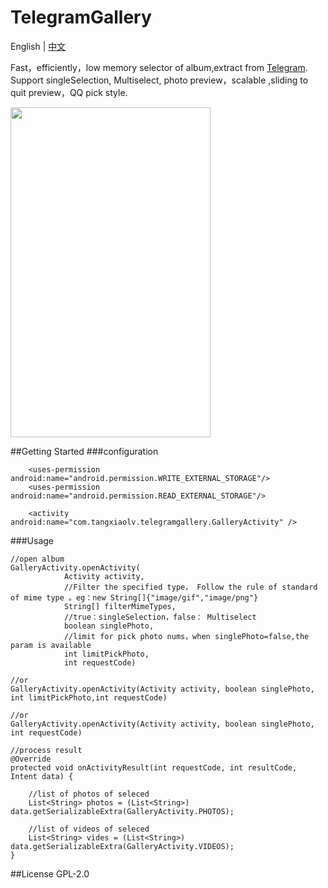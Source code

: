 # TelegramGallery
English | [中文](https://github.com/TangXiaoLv/TelegramGallery/blob/master/README_CN.md) 

Fast，efficiently，low memory selector of album,extract from [Telegram](https://github.com/DrKLO/Telegram). Support singleSelection, Multiselect, photo preview，scalable ,sliding to quit preview，QQ pick style.

<img src="png/1.gif" height= "528" width="320">

##Getting Started
###configuration
```
	<uses-permission android:name="android.permission.WRITE_EXTERNAL_STORAGE"/>
    <uses-permission android:name="android.permission.READ_EXTERNAL_STORAGE"/>

	<activity android:name="com.tangxiaolv.telegramgallery.GalleryActivity" />
```
###Usage
```
//open album
GalleryActivity.openActivity(
            Activity activity,
            //Filter the specified type， Follow the rule of standard of mime type 。eg：new String[]{"image/gif","image/png"}
            String[] filterMimeTypes,
            //true：singleSelection，false： Multiselect
            boolean singlePhoto,
            //limit for pick photo nums，when singlePhoto=false,the param is available
            int limitPickPhoto,
            int requestCode)

//or
GalleryActivity.openActivity(Activity activity, boolean singlePhoto, int limitPickPhoto,int requestCode)

//or
GalleryActivity.openActivity(Activity activity, boolean singlePhoto, int requestCode)

//process result
@Override
protected void onActivityResult(int requestCode, int resultCode, Intent data) {

	//list of photos of seleced
    List<String> photos = (List<String>) data.getSerializableExtra(GalleryActivity.PHOTOS);

	//list of videos of seleced
	List<String> vides = (List<String>) data.getSerializableExtra(GalleryActivity.VIDEOS);
}
```
##License
GPL-2.0
